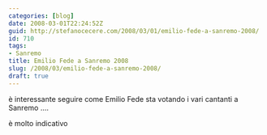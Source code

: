 ```yaml
---
categories: [blog]
date: 2008-03-01T22:24:52Z
guid: http://stefanocecere.com/2008/03/01/emilio-fede-a-sanremo-2008/
id: 710
tags:
- Sanremo
title: Emilio Fede a Sanremo 2008
slug: /2008/03/emilio-fede-a-sanremo-2008/
draft: true
---
```


è interessante seguire come Emilio Fede sta votando i vari cantanti a Sanremo ….
  
è molto indicativo